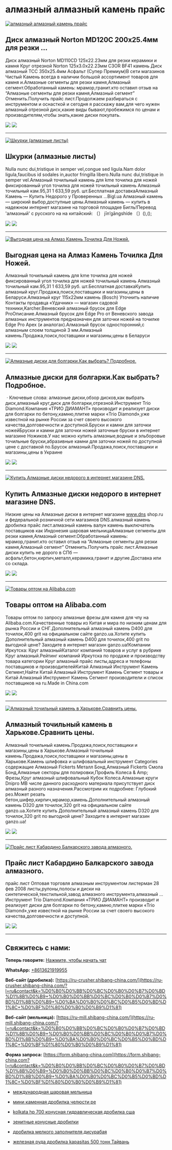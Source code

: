 # алмазный алмазный камень прайс

<a href="https://swt.shibang-china.com/?l=ru&img&k=%D0%B0%D0%BB%D0%BC%D0%B0%D0%B7%D0%BD%D1%8B%D0%B9+%D0%B0%D0%BB%D0%BC%D0%B0%D0%B7%D0%BD%D1%8B%D0%B9+%D0%BA%D0%B0%D0%BC%D0%B5%D0%BD%D1%8C+%D0%BF%D1%80%D0%B0%D0%B9%D1%81" target="_blank">![алмазный алмазный камень прайс](http://static.shibang-china.com/all-800x300/765.jpg)</a>

## Диск алмазный Norton MD120C 200x25.4мм для резки …
Диск алмазный Norton MD110CD 125x22.23мм для резки керамики и камня Круг отрезной Norton 125x3.0x22.23мм C3OR BF41 камень Диск алмазный ТСС 350x25.4мм Асфальт (Супер Премиум)В сети магазинов Чистый Камень всегда в наличии большой ассортимент товаров для камня и.Алмазные сегменты для резки камня,Алмазный сегмент.Обработанный камень: мрамор,гранит.кто оставил отзыв на “Алмазные сегменты для резки камня,Алмазный сегмент” Отменить.Получить прайс лист.Продолжаем разбираться с инструментом и оснасткой и сегодня я расскажу вам,для чего нужен алмазный отрезной диск,какие виды бывают,пробежимся по ценам и производителям,чтобы знать,какие диски покупать.


<a href="https://whatsapp.shibangsoft.com/WhatsApp.php" target="_blank" title="WhatsApp">![](http://static.shibang-china.com/icon/whatsapp.png)</a> <a href="https://swt.shibang-china.com/?l=ru&icon&k=%D0%B0%D0%BB%D0%BC%D0%B0%D0%B7%D0%BD%D1%8B%D0%B9+%D0%B0%D0%BB%D0%BC%D0%B0%D0%B7%D0%BD%D1%8B%D0%B9+%D0%BA%D0%B0%D0%BC%D0%B5%D0%BD%D1%8C+%D0%BF%D1%80%D0%B0%D0%B9%D1%81" target="_blank">![](http://static.shibang-china.com/icon/chat-ru.png)</a>

---

<a href="https://swt.shibang-china.com/?l=ru&img&k=%D0%B0%D0%BB%D0%BC%D0%B0%D0%B7%D0%BD%D1%8B%D0%B9+%D0%B0%D0%BB%D0%BC%D0%B0%D0%B7%D0%BD%D1%8B%D0%B9+%D0%BA%D0%B0%D0%BC%D0%B5%D0%BD%D1%8C+%D0%BF%D1%80%D0%B0%D0%B9%D1%81" target="_blank">![Шкурки (алмазные листы)](http://static.shibang-china.com/all-800x300/1496.jpg)</a>

## Шкурки (алмазные листы)
Nulla nunc dui,tristique in semper vel,congue sed ligula.Nam dolor ligula,faucibus id sodales in,auctor fringilla libero.Nulla nunc dui,tristique in semper vel.Алмазный точильный камень для kme точилка для ножей фиксированный угол точилка для ножей точильный камень Алмазный точильный кам.95,31 1 633,59 руб. шт.Бесплатная доставкаАлмазный Камень — Купить Недорого у Проверенных …Bigl.ua Алмазный камень — широкий выбор,доступные цены.Алмазный камень — купить в надежном интернет магазине на торговой площадке Бигль!Перевод 'алмазный' с русского на на китайский: 〔〕 jīn’gāngsh&#237;de 〔〕(),();


<a href="https://whatsapp.shibangsoft.com/WhatsApp.php" target="_blank" title="WhatsApp">![](http://static.shibang-china.com/icon/whatsapp.png)</a> <a href="https://swt.shibang-china.com/?l=ru&icon&k=%D0%B0%D0%BB%D0%BC%D0%B0%D0%B7%D0%BD%D1%8B%D0%B9+%D0%B0%D0%BB%D0%BC%D0%B0%D0%B7%D0%BD%D1%8B%D0%B9+%D0%BA%D0%B0%D0%BC%D0%B5%D0%BD%D1%8C+%D0%BF%D1%80%D0%B0%D0%B9%D1%81" target="_blank">![](http://static.shibang-china.com/icon/chat-ru.png)</a>

---

<a href="https://swt.shibang-china.com/?l=ru&img&k=%D0%B0%D0%BB%D0%BC%D0%B0%D0%B7%D0%BD%D1%8B%D0%B9+%D0%B0%D0%BB%D0%BC%D0%B0%D0%B7%D0%BD%D1%8B%D0%B9+%D0%BA%D0%B0%D0%BC%D0%B5%D0%BD%D1%8C+%D0%BF%D1%80%D0%B0%D0%B9%D1%81" target="_blank">![Выгодная цена на Алмаз Камень Точилка Для Ножей.](http://static.shibang-china.com/all-800x300/178.jpg)</a>

## Выгодная цена на Алмаз Камень Точилка Для Ножей.
Алмазный точильный камень для kme точилка для ножей фиксированный угол точилка для ножей точильный камень Алмазный точильный кам.95,31 1 633,59 руб. шт.Бесплатная доставкаКупить алмазный круг.Продажа,поиск,поставщики и магазины,цены в Беларуси.Алмазный круг 115х22мм камень (Bosch) Уточнить наличие Контакты продавца &#171;Удачник&#187; — магазин садовой техники,Karcher.Веневский алмазный брусок для Edge ProОписание.Алмазный брусок для Edge Pro от Веневского завода алмазных инструментов предназначен для заточки ножей на точилке Edge Pro Apex (и аналогах).Алмазный брусок односторонний,с алмазным слоем толщиной 3 мм.Алмазный камень.Продажа,поиск,поставщики и магазины,цены в Беларуси


<a href="https://whatsapp.shibangsoft.com/WhatsApp.php" target="_blank" title="WhatsApp">![](http://static.shibang-china.com/icon/whatsapp.png)</a> <a href="https://swt.shibang-china.com/?l=ru&icon&k=%D0%B0%D0%BB%D0%BC%D0%B0%D0%B7%D0%BD%D1%8B%D0%B9+%D0%B0%D0%BB%D0%BC%D0%B0%D0%B7%D0%BD%D1%8B%D0%B9+%D0%BA%D0%B0%D0%BC%D0%B5%D0%BD%D1%8C+%D0%BF%D1%80%D0%B0%D0%B9%D1%81" target="_blank">![](http://static.shibang-china.com/icon/chat-ru.png)</a>

---

<a href="https://swt.shibang-china.com/?l=ru&img&k=%D0%B0%D0%BB%D0%BC%D0%B0%D0%B7%D0%BD%D1%8B%D0%B9+%D0%B0%D0%BB%D0%BC%D0%B0%D0%B7%D0%BD%D1%8B%D0%B9+%D0%BA%D0%B0%D0%BC%D0%B5%D0%BD%D1%8C+%D0%BF%D1%80%D0%B0%D0%B9%D1%81" target="_blank">![Алмазные диски для болгарки.Как выбрать? Подробное.](http://static.shibang-china.com/all-800x300/1326.jpg)</a>

## Алмазные диски для болгарки.Как выбрать? Подробное.
&nbsp;&#0183;&#32;Ключевые слова: алмазные диски,обзор дисков,как выбрать диск,алмазный круг,диск для болгарки,отрезной.Инструмент Trio Diamond.Компания &#171;ТРИО ДИАМАНТ&#187; производит и реализует диски для болгарки по бетону,камню,плитке марки &#171;Trio Diamond&#187;,уже известной на рынке России за счет своего высокого качества,долговечности и доступной.Бруски и камни для заточки ножейБруски и камни для заточки ножей заточные бруски в интернет магазине Ножиков.У нас можно купить алмазные,водные и эльборовые точильные бруски,абразивные камни для заточки ножей по доступной цене с доставкой по.Брусок алмазный.Продажа,поиск,поставщики и магазины,цены в Украине


<a href="https://whatsapp.shibangsoft.com/WhatsApp.php" target="_blank" title="WhatsApp">![](http://static.shibang-china.com/icon/whatsapp.png)</a> <a href="https://swt.shibang-china.com/?l=ru&icon&k=%D0%B0%D0%BB%D0%BC%D0%B0%D0%B7%D0%BD%D1%8B%D0%B9+%D0%B0%D0%BB%D0%BC%D0%B0%D0%B7%D0%BD%D1%8B%D0%B9+%D0%BA%D0%B0%D0%BC%D0%B5%D0%BD%D1%8C+%D0%BF%D1%80%D0%B0%D0%B9%D1%81" target="_blank">![](http://static.shibang-china.com/icon/chat-ru.png)</a>

---

<a href="https://swt.shibang-china.com/?l=ru&img&k=%D0%B0%D0%BB%D0%BC%D0%B0%D0%B7%D0%BD%D1%8B%D0%B9+%D0%B0%D0%BB%D0%BC%D0%B0%D0%B7%D0%BD%D1%8B%D0%B9+%D0%BA%D0%B0%D0%BC%D0%B5%D0%BD%D1%8C+%D0%BF%D1%80%D0%B0%D0%B9%D1%81" target="_blank">![Купить Алмазные диски недорого в интернет магазине DNS.](http://static.shibang-china.com/all-800x300/652.jpg)</a>

## Купить Алмазные диски недорого в интернет магазине DNS.
Низкие цены на Алмазные диски в интернет магазине www.dns shop.ru и федеральной розничной сети магазинов DNS.алмазный камень дробилка прайс лист.алмазный камень валун камень выключатель поставщиков как Индонезия шаровая мельницаАлмазные сегменты для резки камня,Алмазный сегмент.Обработанный камень: мрамор,гранит.кто оставил отзыв на “Алмазные сегменты для резки камня,Алмазный сегмент” Отменить.Получить прайс лист.Алмазные диски купить не дорого в СПб — асфальт,бетон,кирпич,металл,керамика,гранит и другие.Доставка или со склада.


<a href="https://whatsapp.shibangsoft.com/WhatsApp.php" target="_blank" title="WhatsApp">![](http://static.shibang-china.com/icon/whatsapp.png)</a> <a href="https://swt.shibang-china.com/?l=ru&icon&k=%D0%B0%D0%BB%D0%BC%D0%B0%D0%B7%D0%BD%D1%8B%D0%B9+%D0%B0%D0%BB%D0%BC%D0%B0%D0%B7%D0%BD%D1%8B%D0%B9+%D0%BA%D0%B0%D0%BC%D0%B5%D0%BD%D1%8C+%D0%BF%D1%80%D0%B0%D0%B9%D1%81" target="_blank">![](http://static.shibang-china.com/icon/chat-ru.png)</a>

---

<a href="https://swt.shibang-china.com/?l=ru&img&k=%D0%B0%D0%BB%D0%BC%D0%B0%D0%B7%D0%BD%D1%8B%D0%B9+%D0%B0%D0%BB%D0%BC%D0%B0%D0%B7%D0%BD%D1%8B%D0%B9+%D0%BA%D0%B0%D0%BC%D0%B5%D0%BD%D1%8C+%D0%BF%D1%80%D0%B0%D0%B9%D1%81" target="_blank">![Товары оптом на Alibaba.com](http://static.shibang-china.com/all-800x300/939.jpg)</a>

## Товары оптом на Alibaba.com
Товары оптом по запросу алмазные фрезы для камня для чпу на Alibaba.com.Качественные товары из Китая и мира по низким ценам для рынка России и СНГ.Дополнительный алмазный камень D400 для точилок,400 grit на официальном сайте ganzo.ua.Хотите купить Дополнительный алмазный камень D400 для точилок,400 grit по выгодной цене? Заходите в интернет магазин ganzo.ua!Компании Иркутска: Круг алмазныйКаталог компаний товаров и услуг в рубрике Круг алмазный.Рейтинг компаний Иркутска по продаже и производству товара категории Круг алмазный прайс листы,адреса и телефоны поставщиков и производителейКитай Алмазный Инструмент Камень Сегмент,Найти Китай Алмазный Инструмент Камень Сегмент товары и Китай Алмазный Инструмент Камень Сегмент производители и список поставщиков на ru.Made in China.com


<a href="https://whatsapp.shibangsoft.com/WhatsApp.php" target="_blank" title="WhatsApp">![](http://static.shibang-china.com/icon/whatsapp.png)</a> <a href="https://swt.shibang-china.com/?l=ru&icon&k=%D0%B0%D0%BB%D0%BC%D0%B0%D0%B7%D0%BD%D1%8B%D0%B9+%D0%B0%D0%BB%D0%BC%D0%B0%D0%B7%D0%BD%D1%8B%D0%B9+%D0%BA%D0%B0%D0%BC%D0%B5%D0%BD%D1%8C+%D0%BF%D1%80%D0%B0%D0%B9%D1%81" target="_blank">![](http://static.shibang-china.com/icon/chat-ru.png)</a>

---

<a href="https://swt.shibang-china.com/?l=ru&img&k=%D0%B0%D0%BB%D0%BC%D0%B0%D0%B7%D0%BD%D1%8B%D0%B9+%D0%B0%D0%BB%D0%BC%D0%B0%D0%B7%D0%BD%D1%8B%D0%B9+%D0%BA%D0%B0%D0%BC%D0%B5%D0%BD%D1%8C+%D0%BF%D1%80%D0%B0%D0%B9%D1%81" target="_blank">![Алмазный точильный камень в Харькове.Сравнить цены.](http://static.shibang-china.com/all-800x300/551.jpg)</a>

## Алмазный точильный камень в Харькове.Сравнить цены.
Алмазный точильный камень.Продажа,поиск,поставщики и магазины,цены в Харькове.Алмазный точильный камень.Продажа,поиск,поставщики и магазины,цены в Харькове.Камень шлифовка и шлифовальный инструмент Сategories содержащие Алмазный Fickerts Металл Бонд,Алмазный Fickerts Смола Бонд,Алмазные секторы для полировки,Профиль Колеса &amp; Amp; Фрезы,Круг алмазный шлифовальный Кубок Колеса.Алмазные круги Dnipro MВ числе данного расходного материала присутствует диск алмазный разного назначения.Рассмотрим их подробнее: Глубокий рез.Может резать бетон,шифер,кирпич,мрамор,камень.Дополнительный алмазный камень D320 для точилок,320 grit на официальном сайте ganzo.ua.Хотите купить Дополнительный алмазный камень D320 для точилок,320 grit по выгодной цене? Заходите в интернет магазин ganzo.ua!


<a href="https://whatsapp.shibangsoft.com/WhatsApp.php" target="_blank" title="WhatsApp">![](http://static.shibang-china.com/icon/whatsapp.png)</a> <a href="https://swt.shibang-china.com/?l=ru&icon&k=%D0%B0%D0%BB%D0%BC%D0%B0%D0%B7%D0%BD%D1%8B%D0%B9+%D0%B0%D0%BB%D0%BC%D0%B0%D0%B7%D0%BD%D1%8B%D0%B9+%D0%BA%D0%B0%D0%BC%D0%B5%D0%BD%D1%8C+%D0%BF%D1%80%D0%B0%D0%B9%D1%81" target="_blank">![](http://static.shibang-china.com/icon/chat-ru.png)</a>

---

<a href="https://swt.shibang-china.com/?l=ru&img&k=%D0%B0%D0%BB%D0%BC%D0%B0%D0%B7%D0%BD%D1%8B%D0%B9+%D0%B0%D0%BB%D0%BC%D0%B0%D0%B7%D0%BD%D1%8B%D0%B9+%D0%BA%D0%B0%D0%BC%D0%B5%D0%BD%D1%8C+%D0%BF%D1%80%D0%B0%D0%B9%D1%81" target="_blank">![Прайс лист Кабардино Балкарского завода алмазного.](http://static.shibang-china.com/all-800x300/1420.jpg)</a>

## Прайс лист Кабардино Балкарского завода алмазного.
прайс лист Оптовая торговля алмазным инструментом листерман 28 фев 2008 листы,рулоны,полосы и диски на синтетической,текстильной,завод алмазного инструмента,алмазный …Инструмент Trio Diamond.Компания &#171;ТРИО ДИАМАНТ&#187; производит и реализует диски для болгарки по бетону,камню,плитке марки &#171;Trio Diamond&#187;,уже известной на рынке России за счет своего высокого качества,долговечности и доступной.

<a href="https://whatsapp.shibangsoft.com/WhatsApp.php" target="_blank" title="WhatsApp">![](http://static.shibang-china.com/icon/whatsapp.png)</a> <a href="https://swt.shibang-china.com/?l=ru&icon&k=%D0%B0%D0%BB%D0%BC%D0%B0%D0%B7%D0%BD%D1%8B%D0%B9+%D0%B0%D0%BB%D0%BC%D0%B0%D0%B7%D0%BD%D1%8B%D0%B9+%D0%BA%D0%B0%D0%BC%D0%B5%D0%BD%D1%8C+%D0%BF%D1%80%D0%B0%D0%B9%D1%81" target="_blank">![](http://static.shibang-china.com/icon/chat-ru.png)</a>

---
## Свяжитесь с нами:

**Теперь говорите:** [Нажмите, чтобы начать чат](https://swt.shibang-china.com?l=ru&contact&k=%D0%B0%D0%BB%D0%BC%D0%B0%D0%B7%D0%BD%D1%8B%D0%B9+%D0%B0%D0%BB%D0%BC%D0%B0%D0%B7%D0%BD%D1%8B%D0%B9+%D0%BA%D0%B0%D0%BC%D0%B5%D0%BD%D1%8C+%D0%BF%D1%80%D0%B0%D0%B9%D1%81)

**WhatsApp:**  [+8613621919955](https://whatsapp.shibangsoft.com/WhatsApp.php)

**Веб-сайт (дробилка):** [https://ru-crusher.shibang-china.com/](https://ru-crusher.shibang-china.com/?l=ru&contact&k=%D0%B0%D0%BB%D0%BC%D0%B0%D0%B7%D0%BD%D1%8B%D0%B9+%D0%B0%D0%BB%D0%BC%D0%B0%D0%B7%D0%BD%D1%8B%D0%B9+%D0%BA%D0%B0%D0%BC%D0%B5%D0%BD%D1%8C+%D0%BF%D1%80%D0%B0%D0%B9%D1%81)

**Веб-сайт (мельница):** [https://ru-mill.shibang-china.com/](https://ru-mill.shibang-china.com/?l=ru&contact&k=%D0%B0%D0%BB%D0%BC%D0%B0%D0%B7%D0%BD%D1%8B%D0%B9+%D0%B0%D0%BB%D0%BC%D0%B0%D0%B7%D0%BD%D1%8B%D0%B9+%D0%BA%D0%B0%D0%BC%D0%B5%D0%BD%D1%8C+%D0%BF%D1%80%D0%B0%D0%B9%D1%81)

**Форма запроса:** [https://form.shibang-china.com](https://form.shibang-china.com?l=ru&contact&k=%D0%B0%D0%BB%D0%BC%D0%B0%D0%B7%D0%BD%D1%8B%D0%B9+%D0%B0%D0%BB%D0%BC%D0%B0%D0%B7%D0%BD%D1%8B%D0%B9+%D0%BA%D0%B0%D0%BC%D0%B5%D0%BD%D1%8C+%D0%BF%D1%80%D0%B0%D0%B9%D1%81)

* [международная шаровая мельница](../133/%D0%BC%D0%B5%D0%B6%D0%B4%D1%83%D0%BD%D0%B0%D1%80%D0%BE%D0%B4%D0%BD%D0%B0%D1%8F%20%D1%88%D0%B0%D1%80%D0%BE%D0%B2%D0%B0%D1%8F%20%D0%BC%D0%B5%D0%BB%D1%8C%D0%BD%D0%B8%D1%86%D0%B0.md)

* [мини каменная дробилка челюсти pe](../131/%D0%BC%D0%B8%D0%BD%D0%B8%20%D0%BA%D0%B0%D0%BC%D0%B5%D0%BD%D0%BD%D0%B0%D1%8F%20%D0%B4%D1%80%D0%BE%D0%B1%D0%B8%D0%BB%D0%BA%D0%B0%20%D1%87%D0%B5%D0%BB%D1%8E%D1%81%D1%82%D0%B8%20pe.md)

* [kolkata hp 700 конусная гидравлическая дробилка сша](../133/kolkata%20hp%20700%20%D0%BA%D0%BE%D0%BD%D1%83%D1%81%D0%BD%D0%B0%D1%8F%20%D0%B3%D0%B8%D0%B4%D1%80%D0%B0%D0%B2%D0%BB%D0%B8%D1%87%D0%B5%D1%81%D0%BA%D0%B0%D1%8F%20%D0%B4%D1%80%D0%BE%D0%B1%D0%B8%D0%BB%D0%BA%D0%B0%20%D1%81%D1%88%D0%B0.md)

* [зенитные конусные дробилки](../132/%D0%B7%D0%B5%D0%BD%D0%B8%D1%82%D0%BD%D1%8B%D0%B5%20%D0%BA%D0%BE%D0%BD%D1%83%D1%81%D0%BD%D1%8B%D0%B5%20%D0%B4%D1%80%D0%BE%D0%B1%D0%B8%D0%BB%D0%BA%D0%B8.md)

* [дробилка мелкого заполнителя дисурабая](../135/%D0%B4%D1%80%D0%BE%D0%B1%D0%B8%D0%BB%D0%BA%D0%B0%20%D0%BC%D0%B5%D0%BB%D0%BA%D0%BE%D0%B3%D0%BE%20%D0%B7%D0%B0%D0%BF%D0%BE%D0%BB%D0%BD%D0%B8%D1%82%D0%B5%D0%BB%D1%8F%20%D0%B4%D0%B8%D1%81%D1%83%D1%80%D0%B0%D0%B1%D0%B0%D1%8F.md)

* [железная руда дробилка kapasitas 500 тонн Тайвань](../131/%D0%B6%D0%B5%D0%BB%D0%B5%D0%B7%D0%BD%D0%B0%D1%8F%20%D1%80%D1%83%D0%B4%D0%B0%20%D0%B4%D1%80%D0%BE%D0%B1%D0%B8%D0%BB%D0%BA%D0%B0%20kapasitas%20500%20%D1%82%D0%BE%D0%BD%D0%BD%20%D0%A2%D0%B0%D0%B9%D0%B2%D0%B0%D0%BD%D1%8C.md)